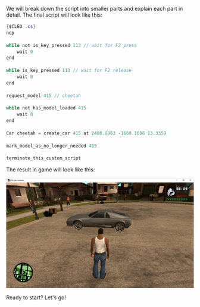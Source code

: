 We will break down the script into smaller parts and explain each part in detail. The final script will look like this:

```cs
{$CLEO .cs}
nop

while not is_key_pressed 113 // wait for F2 press
    wait 0
end

while is_key_pressed 113 // wait for F2 release
    wait 0
end

request_model 415 // cheetah

while not has_model_loaded 415
    wait 0
end

Car cheetah = create_car 415 at 2488.6963 -1660.1608 13.3359

mark_model_as_no_longer_needed 415

terminate_this_custom_script
```

The result in game will look like this:

<img src="/img/tut-1.png" alt="Cheetah spawn" />

Ready to start? Let's go!